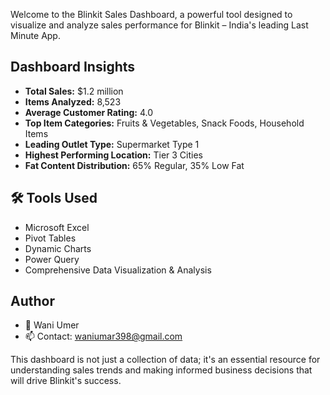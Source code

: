 Welcome to the Blinkit Sales Dashboard, a powerful tool designed to visualize and analyze sales performance for Blinkit – India's leading Last Minute App.

## Dashboard Insights

- **Total Sales:** $1.2 million
- **Items Analyzed:** 8,523
- **Average Customer Rating:** 4.0
- **Top Item Categories:** Fruits & Vegetables, Snack Foods, Household Items
- **Leading Outlet Type:** Supermarket Type 1
- **Highest Performing Location:** Tier 3 Cities
- **Fat Content Distribution:** 65% Regular, 35% Low Fat

## 🛠️ Tools Used

- Microsoft Excel
- Pivot Tables
- Dynamic Charts
- Power Query
- Comprehensive Data Visualization & Analysis

##  Author

- 👤 Wani Umer
- 📫 Contact: waniumar398@gmail.com

This dashboard is not just a collection of data; it's an essential resource for understanding sales trends and making informed business decisions that will drive Blinkit's success.

